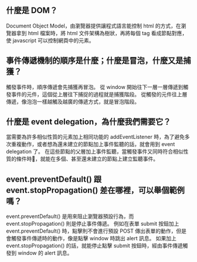 ## 什麼是 DOM？
Document Object Model，由瀏覽器提供讓程式語言能控制 html 的方式，在瀏覽器拿到 html 檔案時，將 html 文件架構為樹狀，再將每個 tag 看成節點對應，使 javascript 可以控制網頁中的元素。

## 事件傳遞機制的順序是什麼；什麼是冒泡，什麼又是捕獲？
觸發事件時，順序傳遞會先捕獲再冒泡。
從 window 開始往下一層一層傳遞到觸發事件的元件，這個從上層往下捕捉的過程就是捕獲階段。
從觸發的元件往上層傳遞，像泡泡一樣越觸及越廣的傳遞方式，就是冒泡階段。

## 什麼是 event delegation，為什麼我們需要它？
當需要為許多相似性質的元素加上相同功能的 addEventListener 時，為了避免多次重複動作，或者想為還未建立的節點加上事件監聽的話，就會用到 event delegation 了。
在這些節點的父層加上事件監聽，當觸發事件又同時符合相似性質的條件時，就能在多個、甚至還未建立的節點上建立監聽事件。

## event.preventDefault() 跟 event.stopPropagation() 差在哪裡，可以舉個範例嗎？
event.preventDefault() 是用來阻止瀏覽器預設行為，而 event.stopPropagation() 則是停止事件傳遞。
例如在表單 submit 按鈕加上 event.preventDefault() 時，點擊則不會進行預設 POST 傳出表單的動作，但是會觸發事件傳遞時的動作，像是點擊 window 時跳出 alert 訊息。
如果加上 event.stopPropagation() 的話，就能停止點擊 submit 按鈕時，經由事件傳遞觸發到 window 的 alert 訊息。